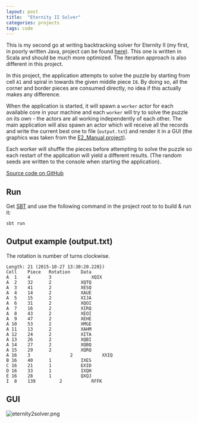 ```yaml
---
layout: post
title:  "Eternity II Solver"
categories: projects
tags: code
---
```


This is my second go at writing backtracking solver for Eternity II (my first, in poorly written Java, project can be found [here](https://github.com/AntonFagerberg/Eternity-II-Puzzle-Solver)). This one is written in Scala and should be much more optimized. The iteration approach is also different in this project.

In this project, the application attempts to solve the puzzle by starting from cell `A1` and spiral in towards the given middle piece `I8`. By doing so, all the corner and border pieces are consumed directly, no idea if this actually makes any difference.

When the application is started, it will spawn a `worker` actor for each available core in your machine and each `worker` will try to solve the puzzle on its own - the actors are all working independently of each other. The main application will also spawn an actor which will receive all the records and write the current best one to file (`output.txt`) and render it in a GUI (the graphics was taken from the [E2_Manual project](http://sourceforge.net/projects/e2manual/?source=navbar)).

Each worker will shuffle the pieces before attempting to solve the puzzle so each restart of the application will yield a different results. (The random seeds are written to the console when starting the application).

[Source code on GitHub](https://github.com/AntonFagerberg/Eternity-II-Solver)

## Run
Get [SBT](http://www.scala-sbt.org/index.html) and use the following command in the project root to to build & run it:

```
sbt run
```

## Output example (output.txt)
The rotation is number of turns clockwise.

```
Length: 21 (2015-10-27 13:30:20.220})
Cell	Piece	Rotation	Data
A  1	4		3		        XQIX
A  2	32		2			XQTQ
A  3	41		2			XESQ
A  4	14		2			XAUE
A  5	15		2			XIJA
A  6	31		2			XQOI
A  7	16		2			XIRQ
A  8	43		2			XEOI
A  9	47		2			XEHE
A 10	53		2			XMGE
A 11	13		2			XAHM
A 12	24		2			XITA
A 13	26		2			XQBI
A 14	27		2			XQBQ
A 15	29		2			XQRQ
A 16	3               2			XXIQ
B 16	40		1			IXES
C 16	21		1			EXID
D 16	33		1			IXQH
E 16	28		1			QXQJ
I  8	139	        2			RFFK
```

## GUI
![eternity2solver.png](http://www.antonfagerberg.com/images/projects/eternity2solver.png)